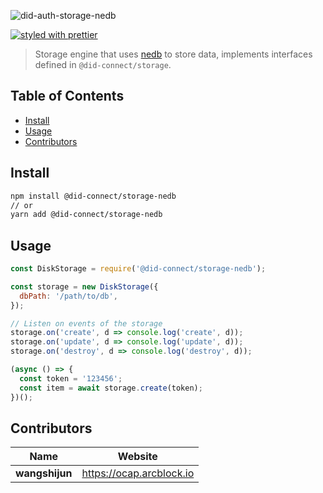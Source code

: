 ![did-auth-storage-nedb](https://www.arcblock.io/.netlify/functions/badge/?text=did-auth-storage-nedb)

[![styled with prettier](https://img.shields.io/badge/styled_with-prettier-ff69b4.svg)](https://github.com/prettier/prettier)

> Storage engine that uses [nedb](https://www.npmjs.com/package/nedb) to store data, implements interfaces defined in `@did-connect/storage`.


## Table of Contents

* [Install](#install)
* [Usage](#usage)
* [Contributors](#contributors)


## Install

```sh
npm install @did-connect/storage-nedb
// or
yarn add @did-connect/storage-nedb
```


## Usage

```js
const DiskStorage = require('@did-connect/storage-nedb');

const storage = new DiskStorage({
  dbPath: '/path/to/db',
});

// Listen on events of the storage
storage.on('create', d => console.log('create', d));
storage.on('update', d => console.log('update', d));
storage.on('destroy', d => console.log('destroy', d));

(async () => {
  const token = '123456';
  const item = await storage.create(token);
})();
```


## Contributors

| Name           | Website                    |
| -------------- | -------------------------- |
| **wangshijun** | <https://ocap.arcblock.io> |
